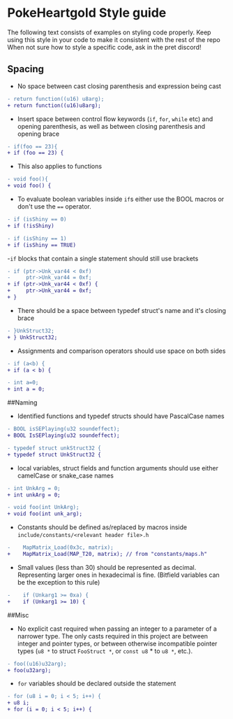 # PokeHeartgold Style guide
The following text consists of examples on styling code properly. Keep using this style in your code to make it consistent with the rest of the repo 
When not sure how to style a specific code, ask in the pret discord!

## Spacing
- No space between cast closing parenthesis and expression being cast
```diff
- return function((u16) u8arg);
+ return function((u16)u8arg); 
```
- Insert space between control flow keywords (`if`, `for`, `while` etc) and opening parenthesis, as well as between closing parenthesis and opening brace
```diff
- if(foo == 23){
+ if (foo == 23) {
```
- This also applies to functions
```diff
- void foo(){
+ void foo() {
```
- To evaluate boolean variables inside `if`s either use the BOOL macros or don't use the `==` operator.
```diff
- if (isShiny == 0)
+ if (!isShiny)
```
```diff
- if (isShiny == 1)
+ if (isShiny == TRUE)
```
-`if` blocks that contain a single statement should still use brackets
```diff
- if (ptr->Unk_var44 < 0xf)
-     ptr->Unk_var44 = 0xf;
+ if (ptr->Unk_var44 < 0xf) {
+     ptr->Unk_var44 = 0xf;
+ }
```
- There should be a space between typedef struct's name and it's closing brace
```diff
- }UnkStruct32;
+ } UnkStruct32;
```
- Assignments and comparison operators should use space on both sides
```diff
- if (a<b) {
+ if (a < b) {
```
```diff
- int a=0;
+ int a = 0;
```
##Naming
- Identified functions and typedef structs should have PascalCase names
```diff
- BOOL isSEPlaying(u32 soundeffect);
+ BOOL IsSEPlaying(u32 soundeffect);
```
```diff
- typedef struct unkStruct32 {
+ typedef struct UnkStruct32 {
```
- local variables, struct fields and function arguments should use either camelCase or snake_case names
```diff
- int UnkArg = 0;
+ int unkArg = 0;
```
```diff
- void foo(int UnkArg);
+ void foo(int unk_arg);
```
- Constants should be defined as/replaced by macros inside `include/constants/<relevant header file>.h`
```diff
-    MapMatrix_Load(0x3c, matrix);
+    MapMatrix_Load(MAP_T20, matrix); // from "constants/maps.h"
```
- Small values (less than 30) should be represented as decimal. Representing larger ones in hexadecimal is fine. (Bitfield variables can be the exception to this rule)
```diff
-    if (Unkarg1 >= 0xa) {
+    if (Unkarg1 >= 10) {
```
##Misc
- No explicit cast required when passing an integer to a parameter of a narrower type. The only casts required in this project are between integer and pointer types, or between otherwise incompatible pointer types (`u8 *` to struct `FooStruct *`, or `const u8` * to `u8 *`, etc.).
```diff
- foo((u16)u32arg); 
+ foo(u32arg);
```
- `for` variables should be declared outside the statement
```diff
- for (u8 i = 0; i < 5; i++) {
+ u8 i;
+ for (i = 0; i < 5; i++) {
```